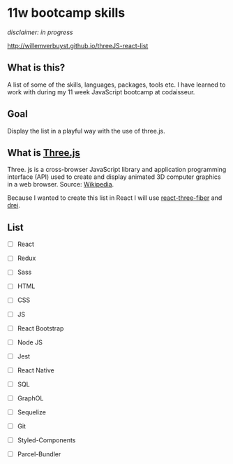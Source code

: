 # 11w bootcamp skills

_disclaimer: in progress_

http://willemverbuyst.github.io/threeJS-react-list

## What is this?

A list of some of the skills, languages, packages, tools etc. I have learned to work with during my 11 week JavaScript bootcamp at codaisseur.

## Goal

Display the list in a playful way with the use of three.js.

## What is [Three.js](threejs.org)

Three. js is a cross-browser JavaScript library and application programming interface (API) used to create and display animated 3D computer graphics in a web browser. Source: [Wikipedia](https://en.wikipedia.org/wiki/Three.js).

Because I wanted to create this list in React I will use [react-three-fiber](https://github.com/react-spring/react-three-fiber) and [drei](https://github.com/react-spring/drei).

## List

- [ ] React
- [ ] Redux
- [ ] Sass
- [ ] HTML
- [ ] CSS
- [ ] JS
- [ ] React Bootstrap
- [ ] Node JS
- [ ] Jest
- [ ] React Native
- [ ] SQL
- [ ] GraphOL
- [ ] Sequelize
- [ ] Git
- [ ] Styled-Components
- [ ] Parcel-Bundler

